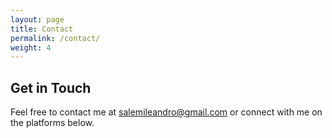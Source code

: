 ```yaml
---
layout: page
title: Contact
permalink: /contact/
weight: 4
---
```


<section class="contact-section py-5">
  <div class="container">
    <!-- Title -->
    <div class="row mb-4">
      <div class="col text-center">
        <h2 class="mb-3">Get in Touch</h2>
        <p class="text-muted">
          Feel free to contact me at 
          <a href="mailto:salemileandro@gmail.com" class="text-dark">salemileandro@gmail.com</a> 
          or connect with me on the platforms below.
        </p>
      </div>
    </div>
    <!-- Social Links -->
    <div class="row justify-content-center">
      <div class="col-md-8 text-center">
        <div class="social-links d-flex justify-content-center">
          <!-- GitHub -->
          <!--
          <a href="https://github.com/salemileandro" target="_blank" class="text-dark mx-3">
            <i class="fab fa-github fa-2x"></i>
          </a>
          -->
          <!-- LinkedIn -->
          <a href="https://www.linkedin.com/in/leandro-salemi/" target="_blank" class="text-dark mx-3">
            <i class="fab fa-linkedin fa-2x"></i>
          </a>
          <!-- Email -->
          <a href="mailto:salemileandro@gmail.com" class="text-dark mx-3">
            <i class="fas fa-envelope fa-2x"></i>
          </a>
        </div>
      </div>
    </div>
  </div>
</section>
